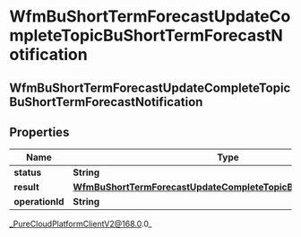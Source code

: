 # WfmBuShortTermForecastUpdateCompleteTopicBuShortTermForecastNotification

## WfmBuShortTermForecastUpdateCompleteTopicBuShortTermForecastNotification

## Properties

|Name | Type | Description | Notes|
|------------ | ------------- | ------------- | -------------|
| **status** | **String** |  | [optional] |
| **result** | [**WfmBuShortTermForecastUpdateCompleteTopicBuShortTermForecast**](WfmBuShortTermForecastUpdateCompleteTopicBuShortTermForecast) |  | [optional] |
| **operationId** | **String** |  | [optional] |



_PureCloudPlatformClientV2@168.0.0_
